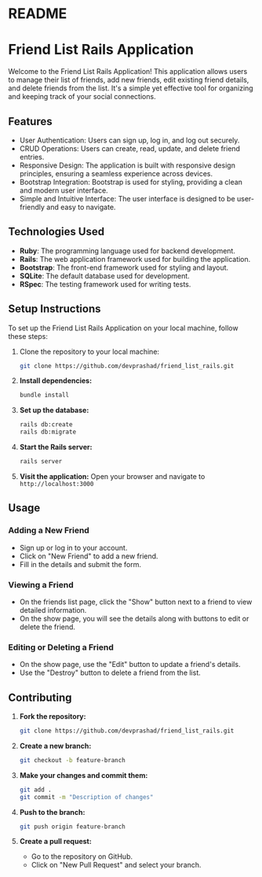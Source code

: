 # README

# Friend List Rails Application

Welcome to the Friend List Rails Application! This application allows users to manage their list of friends, add new friends, edit existing friend details, and delete friends from the list. It's a simple yet effective tool for organizing and keeping track of your social connections.

## Features

- User Authentication: Users can sign up, log in, and log out securely.
- CRUD Operations: Users can create, read, update, and delete friend entries.
- Responsive Design: The application is built with responsive design principles, ensuring a seamless experience across devices.
- Bootstrap Integration: Bootstrap is used for styling, providing a clean and modern user interface.
- Simple and Intuitive Interface: The user interface is designed to be user-friendly and easy to navigate.

## Technologies Used

- **Ruby**: The programming language used for backend development.
- **Rails**: The web application framework used for building the application.
- **Bootstrap**: The front-end framework used for styling and layout.
- **SQLite**: The default database used for development.
- **RSpec**: The testing framework used for writing tests.

## Setup Instructions

To set up the Friend List Rails Application on your local machine, follow these steps:

1. Clone the repository to your local machine:

   ```bash
   git clone https://github.com/devprashad/friend_list_rails.git
   ```

2. **Install dependencies:**

   ```sh
   bundle install
   ```

3. **Set up the database:**

   ```sh
   rails db:create
   rails db:migrate
   ```

4. **Start the Rails server:**

   ```sh
   rails server
   ```

5. **Visit the application:**
   Open your browser and navigate to `http://localhost:3000`

## Usage

### Adding a New Friend

- Sign up or log in to your account.
- Click on "New Friend" to add a new friend.
- Fill in the details and submit the form.

### Viewing a Friend

- On the friends list page, click the "Show" button next to a friend to view detailed information.
- On the show page, you will see the details along with buttons to edit or delete the friend.

### Editing or Deleting a Friend

- On the show page, use the "Edit" button to update a friend's details.
- Use the "Destroy" button to delete a friend from the list.

## Contributing

1. **Fork the repository:**

   ```sh
   git clone https://github.com/devprashad/friend_list_rails.git
   ```

2. **Create a new branch:**

   ```sh
   git checkout -b feature-branch
   ```

3. **Make your changes and commit them:**

   ```sh
   git add .
   git commit -m "Description of changes"
   ```

4. **Push to the branch:**

   ```sh
   git push origin feature-branch
   ```

5. **Create a pull request:**
   - Go to the repository on GitHub.
   - Click on "New Pull Request" and select your branch.
